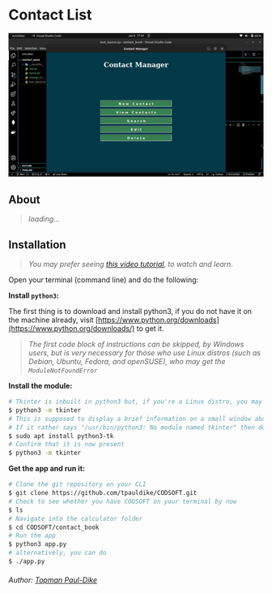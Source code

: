 # Contact List
![contact_list_with_python_tkinter](https://github.com/tpauldike/rough_work/blob/main/screenshots/contact_list.png)

## About
> *loading...*

## Installation
> *You may prefer seeing [this video tutorial](https://youtu.be/_HAj5oL9GPA?si=oECWArJe0WmvKXBN), to watch and learn.*

Open your terminal (command line) and do the following:

**Install `python3`:**

The first thing is to download and install python3, if you do not have it on the machine already, visit [https://www.python.org/downloads](https://www.python.org/downloads/) to get it.

> *The first code block of instructions can be skipped, by Windows users, but is very necessary for those who use Linux distros (such as Debian, Ubuntu, Fedora, and openSUSE), who may get the `ModuleNotFoundError`*

**Install the module:**

```bash
# Tkinter is inbuilt in python3 but, if you're a Linux distro, you may need to do this:
$ python3 -m tkinter
# This is supposed to display a brief information on a small window about tkinter
# If it rather says "/usr/bin/python3: No module named tkinter" then do this
$ sudo apt install python3-tk
# Confirm that it is now present
$ python3 -m tkinter
```

**Get the app and run it:**

```bash
# Clone the git repository on your CLI
$ git clone https://github.com/tpauldike/CODSOFT.git
# Check to see whether you have CODSOFT on your terminal by now
$ ls
# Navigate into the calculator folder
$ cd CODSOFT/contact_book
# Run the app
$ python3 app.py
# alternatively, you can do
$ ./app.py
```

###### Author: [Topman Paul-Dike](https://github.com/tpauldike)